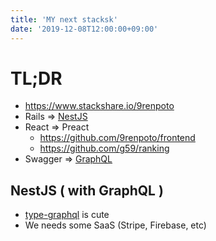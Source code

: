 ```yaml
---
title: 'MY next stacksk'
date: '2019-12-08T12:00:00+09:00'
---
```


# TL;DR

- <https://www.stackshare.io/9renpoto>
- Rails => [NestJS](https://github.com/9renpoto/backend)
- React => Preact
  - <https://github.com/9renpoto/frontend>
  - <https://github.com/g59/ranking>
- Swagger => [GraphQL](https://github.com/9renpoto/backend/tree/master/apps/core)

## NestJS ( with GraphQL )

- [type-graphql](https://typegraphql.ml/) is cute
- We needs some SaaS (Stripe, Firebase, etc)
